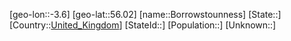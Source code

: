 ﻿---
location: [56.02,-3.6]
type: City
tags:
- geo/City


SpocWebEntityId: 29288
isDeleted: false
confidential: public

---
[geo-lon::-3.6]
[geo-lat::56.02]
[name::Borrowstounness]
[State::]
[Country::[United_Kingdom](geo/Continent/Europe/United_Kingdom.md)]
[StateId::]
[Population::]
[Unknown::]

